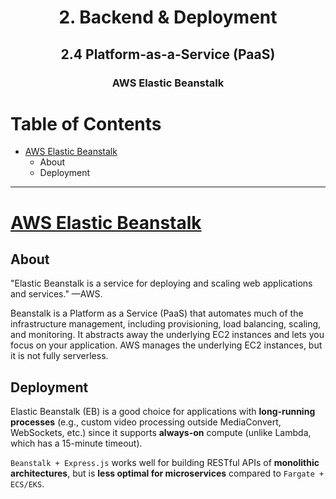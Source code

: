 <div align='center'>
  <h1> 2. Backend & Deployment </h1>
  <h2> 2.4 Platform-as-a-Service (PaaS) </h2>
  <h3> AWS Elastic Beanstalk </h3>
</div>

# Table of Contents

- [AWS Elastic Beanstalk](#elastic-beanstalk)
  - About
  - Deployment

---

# [AWS Elastic Beanstalk](https://aws.amazon.com/elasticbeanstalk)

## About

"Elastic Beanstalk is a service for deploying and scaling web applications and services." —AWS.

Beanstalk is a Platform as a Service (PaaS) that automates much of the infrastructure management, including provisioning, load balancing, scaling, and monitoring. It abstracts away the underlying EC2 instances and lets you focus on your application. AWS manages the underlying EC2 instances, but it is not fully serverless.

## Deployment

Elastic Beanstalk (EB) is a good choice for applications with **long-running processes** (e.g., custom video processing outside MediaConvert, WebSockets, etc.) since it supports **always-on** compute (unlike Lambda, which has a 15-minute timeout).

`Beanstalk + Express.js` works well for building RESTful APIs of **monolithic architectures**, but is **less optimal for microservices** compared to `Fargate + ECS/EKS`.
